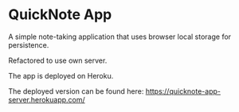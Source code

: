 # QuickNote App

A simple note-taking application that uses browser local storage for persistence.

Refactored to use own server. 

The app is deployed on Heroku. 

The deployed version can be found here: https://quicknote-app-server.herokuapp.com/
